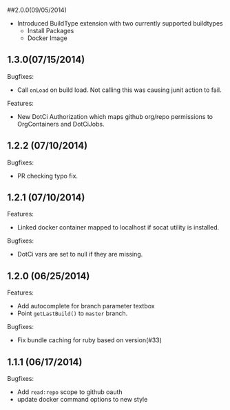 ##2.0.0(09/05/2014)
 - Introduced BuildType extension with two currently supported buildtypes
    * Install Packages
    * Docker Image
## 1.3.0(07/15/2014)
 Bugfixes: 
   - Call `onLoad` on build load. Not calling this was causing junit action to fail.
 
 Features: 
   - New DotCi Authorization which maps github org/repo permissions to OrgContainers and DotCiJobs.

## 1.2.2 (07/10/2014)

Bugfixes: 
  - PR checking typo fix.
  
## 1.2.1 (07/10/2014)

Features: 
 - Linked docker container mapped to localhost if socat utility is installed.

Bugfixes: 
  - DotCi vars are set to null if they are missing.
 
## 1.2.0 (06/25/2014)

Features:
 - Add autocomplete for branch parameter textbox
 - Point `getLastBuild()` to `master` branch.

Bugfixes: 
  - Fix bundle caching for ruby based on version(#33)

## 1.1.1 (06/17/2014)

Bugfixes: 
 - Add `read:repo` scope to github oauth
 - update docker command options to new style
